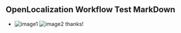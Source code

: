 ## OpenLocalization Workflow Test MarkDown
* ![image1](.\f791f592-2690-42bd-8135-f9883224cb51.PNG)   ![image2](.\58e723dc-a8d6-481f-a636-76e674c08710.png) 
thanks!